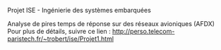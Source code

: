 Projet ISE - Ingénierie des systèmes embarquées

Analyse de pires temps de réponse sur des réseaux avioniques (AFDX)
Pour plus de détails, suivre ce lien :
http://perso.telecom-paristech.fr/~trobert/ise/Projet1.html
